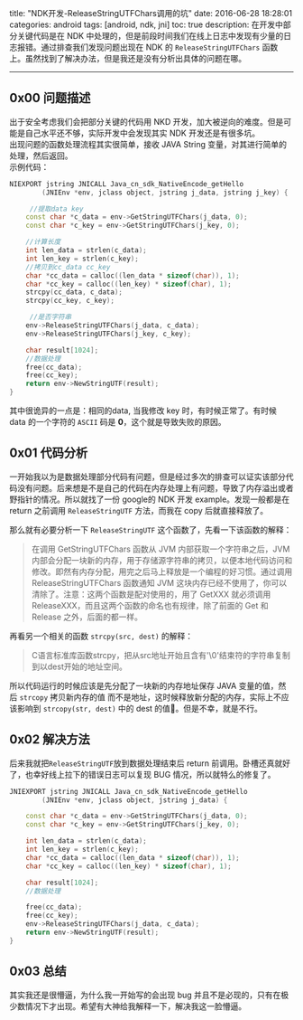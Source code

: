 title: "NDK开发-ReleaseStringUTFChars调用的坑"
date: 2016-06-28 18:28:01
categories: android
tags: [android, ndk, jni]
toc: true
description: 在开发中部分关键代码是在 NDK 中处理的，但是前段时间我们在线上日志中发现有少量的日志报错。通过排查我们发现问题出现在 NDK 的 `ReleaseStringUTFChars` 函数上。虽然找到了解决办法，但是我还是没有分析出具体的问题在哪。

---

## 0x00 问题描述
出于安全考虑我们会把部分关键的代码用 NKD 开发，加大被逆向的难度。但是可能是自己水平还不够，实际开发中会发现其实 NDK 开发还是有很多坑。     
出现问题的函数处理流程其实很简单，接收 JAVA String 变量，对其进行简单的处理，然后返回。      
示例代码：

```c++
NIEXPORT jstring JNICALL Java_cn_sdk_NativeEncode_getHello
        (JNIEnv *env, jclass object, jstring j_data, jstring j_key) {

	 //提取data key
    const char *c_data = env->GetStringUTFChars(j_data, 0);
    const char *c_key = env->GetStringUTFChars(j_key, 0);

    //计算长度
    int len_data = strlen(c_data);
    int len_key = strlen(c_key);
    //拷贝到cc_data cc_key
    char *cc_data = calloc((len_data * sizeof(char)), 1);
    char *cc_key = calloc((len_key) * sizeof(char), 1);
    strcpy(cc_data, c_data);
    strcpy(cc_key, c_key);

	 //是否字符串
    env->ReleaseStringUTFChars(j_data, c_data);
    env->ReleaseStringUTFChars(j_key, c_key);

    char result[1024];
    //数据处理
    free(cc_data);
    free(cc_key);
    return env->NewStringUTF(result);
}

```
其中很诡异的一点是：相同的data, 当我修改 key 时，有时候正常了。有时候 data 的一个字符的 `ASCII` 码是 **0**，这个就是导致失败的原因。

## 0x01 代码分析
一开始我以为是数据处理部分代码有问题，但是经过多次的排查可以证实该部分代码没有问题。后来想是不是自己的代码在内存处理上有问题，导致了内存溢出或者野指针的情况。所以就找了一份 google的 NDK 开发 example。发现一般都是在 return 之前调用 `ReleaseStringUTF` 方法，而我在 copy 后就直接释放了。    

那么就有必要分析一下 `ReleaseStringUTF` 这个函数了，先看一下该函数的解释：

> 在调用 GetStringUTFChars 函数从 JVM 内部获取一个字符串之后，JVM 内部会分配一块新的内存，用于存储源字符串的拷贝，以便本地代码访问和修改。即然有内存分配，用完之后马上释放是一个编程的好习惯。通过调用ReleaseStringUTFChars 函数通知 JVM 这块内存已经不使用了，你可以清除了。注意：这两个函数是配对使用的，用了 GetXXX 就必须调用 ReleaseXXX，而且这两个函数的命名也有规律，除了前面的 Get 和 Release 之外，后面的都一样。

再看另一个相关的函数 `strcpy(src, dest)` 的解释：

>C语言标准库函数strcpy，把从src地址开始且含有'\0'结束符的字符串复制到以dest开始的地址空间。

所以代码运行的时候应该是先分配了一块新的内存地址保存 JAVA 变量的值，然后 `strcopy` 拷贝新内存的值 而不是地址，这时候释放新分配的内存，实际上不应该影响到 `strcopy(str, dest)` 中的 dest 的值。但是不幸，就是不行。


## 0x02 解决方法

后来我就把`ReleaseStringUTF`放到数据处理结束后 return 前调用。卧槽还真就好了，也幸好线上拉下的错误日志可以复现 BUG 情况，所以就特么的修复了。

```c++
JNIEXPORT jstring JNICALL Java_cn_sdk_NativeEncode_getHello
        (JNIEnv *env, jclass object, jstring j_data) {

    const char *c_data = env->GetStringUTFChars(j_data, 0);
    const char *c_key = env->GetStringUTFChars(j_key, 0);

    int len_data = strlen(c_data);
    int len_key = strlen(c_key);
    char *cc_data = calloc((len_data * sizeof(char)), 1);
    char *cc_key = calloc((len_key) * sizeof(char), 1);

    char result[1024];
    //数据处理

    free(cc_data);
    free(cc_key);
    env->ReleaseStringUTFChars(j_data, c_data);
    return env->NewStringUTF(result);
}
```

## 0x03 总结
其实我还是很懵逼，为什么我一开始写的会出现 bug 并且不是必现的，只有在极少数情况下才出现。希望有大神给我解释一下，解决我这一脸懵逼。